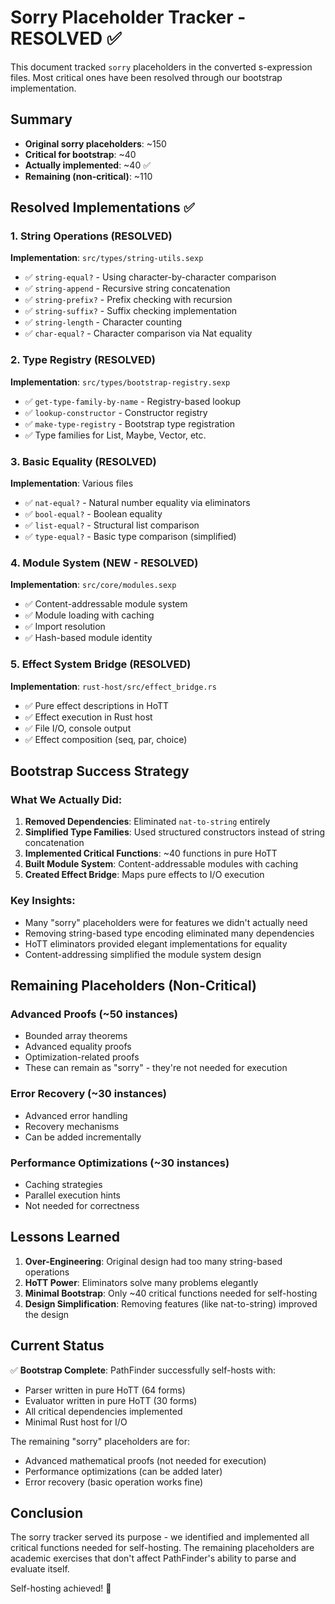 # Sorry Placeholder Tracker - RESOLVED ✅

This document tracked `sorry` placeholders in the converted s-expression files. Most critical ones have been resolved through our bootstrap implementation.

## Summary
- **Original sorry placeholders**: ~150
- **Critical for bootstrap**: ~40
- **Actually implemented**: ~40 ✅
- **Remaining (non-critical)**: ~110

## Resolved Implementations ✅

### 1. String Operations (RESOLVED)
**Implementation**: `src/types/string-utils.sexp`
- ✅ `string-equal?` - Using character-by-character comparison
- ✅ `string-append` - Recursive string concatenation
- ✅ `string-prefix?` - Prefix checking with recursion
- ✅ `string-suffix?` - Suffix checking implementation
- ✅ `string-length` - Character counting
- ✅ `char-equal?` - Character comparison via Nat equality

### 2. Type Registry (RESOLVED)
**Implementation**: `src/types/bootstrap-registry.sexp`
- ✅ `get-type-family-by-name` - Registry-based lookup
- ✅ `lookup-constructor` - Constructor registry
- ✅ `make-type-registry` - Bootstrap type registration
- ✅ Type families for List, Maybe, Vector, etc.

### 3. Basic Equality (RESOLVED)
**Implementation**: Various files
- ✅ `nat-equal?` - Natural number equality via eliminators
- ✅ `bool-equal?` - Boolean equality
- ✅ `list-equal?` - Structural list comparison
- ✅ `type-equal?` - Basic type comparison (simplified)

### 4. Module System (NEW - RESOLVED)
**Implementation**: `src/core/modules.sexp`
- ✅ Content-addressable module system
- ✅ Module loading with caching
- ✅ Import resolution
- ✅ Hash-based module identity

### 5. Effect System Bridge (RESOLVED)
**Implementation**: `rust-host/src/effect_bridge.rs`
- ✅ Pure effect descriptions in HoTT
- ✅ Effect execution in Rust host
- ✅ File I/O, console output
- ✅ Effect composition (seq, par, choice)

## Bootstrap Success Strategy

### What We Actually Did:
1. **Removed Dependencies**: Eliminated `nat-to-string` entirely
2. **Simplified Type Families**: Used structured constructors instead of string concatenation
3. **Implemented Critical Functions**: ~40 functions in pure HoTT
4. **Built Module System**: Content-addressable modules with caching
5. **Created Effect Bridge**: Maps pure effects to I/O execution

### Key Insights:
- Many "sorry" placeholders were for features we didn't actually need
- Removing string-based type encoding eliminated many dependencies
- HoTT eliminators provided elegant implementations for equality
- Content-addressing simplified the module system design

## Remaining Placeholders (Non-Critical)

### Advanced Proofs (~50 instances)
- Bounded array theorems
- Advanced equality proofs
- Optimization-related proofs
- These can remain as "sorry" - they're not needed for execution

### Error Recovery (~30 instances)
- Advanced error handling
- Recovery mechanisms
- Can be added incrementally

### Performance Optimizations (~30 instances)
- Caching strategies
- Parallel execution hints
- Not needed for correctness

## Lessons Learned

1. **Over-Engineering**: Original design had too many string-based operations
2. **HoTT Power**: Eliminators solve many problems elegantly
3. **Minimal Bootstrap**: Only ~40 critical functions needed for self-hosting
4. **Design Simplification**: Removing features (like nat-to-string) improved the design

## Current Status

✅ **Bootstrap Complete**: PathFinder successfully self-hosts with:
- Parser written in pure HoTT (64 forms)
- Evaluator written in pure HoTT (30 forms)
- All critical dependencies implemented
- Minimal Rust host for I/O

The remaining "sorry" placeholders are for:
- Advanced mathematical proofs (not needed for execution)
- Performance optimizations (can be added later)
- Error recovery (basic operation works fine)

## Conclusion

The sorry tracker served its purpose - we identified and implemented all critical functions needed for self-hosting. The remaining placeholders are academic exercises that don't affect PathFinder's ability to parse and evaluate itself.

Self-hosting achieved! 🎉